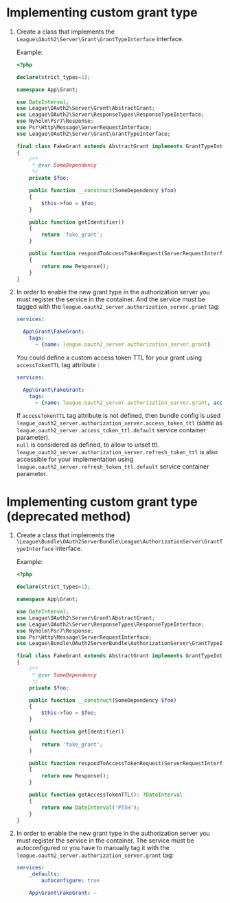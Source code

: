 # Implementing custom grant type

1. Create a class that implements the `League\OAuth2\Server\Grant\GrantTypeInterface` interface.

   Example:

    ```php
    <?php

    declare(strict_types=1);

    namespace App\Grant;

    use DateInterval;
    use League\OAuth2\Server\Grant\AbstractGrant;
    use League\OAuth2\Server\ResponseTypes\ResponseTypeInterface;
    use Nyholm\Psr7\Response;
    use Psr\Http\Message\ServerRequestInterface;
    use League\OAuth2\Server\Grant\GrantTypeInterface;

    final class FakeGrant extends AbstractGrant implements GrantTypeInterface
    {
        /**
         * @var SomeDependency
         */
        private $foo;

        public function __construct(SomeDependency $foo)
        {
            $this->foo = $foo;
        }

        public function getIdentifier()
        {
            return 'fake_grant';
        }

        public function respondToAccessTokenRequest(ServerRequestInterface $request, ResponseTypeInterface $responseType, DateInterval $accessTokenTTL)
        {
            return new Response();
        }
    }
    ```

1. In order to enable the new grant type in the authorization server you must register the service in the container.
And the service must be tagged with the `league.oauth2_server.authorization_server.grant` tag:

    ```yaml
    services:

      App\Grant\FakeGrant:
        tags:
          - {name: league.oauth2_server.authorization_server.grant}
    ```

    You could define a custom access token TTL for your grant using `accessTokenTTL` tag attribute :

    ```yaml
    services:

      App\Grant\FakeGrant:
        tags:
          - {name: league.oauth2_server.authorization_server.grant, accessTokenTTL: PT5H}
    ```

    If `accessTokenTTL` tag attribute is not defined, then bundle config is used `league_oauth2_server.authorization_server.access_token_ttl` (same as `league.oauth2_server.access_token_ttl.default` service container parameter). \
    `null` is considered as defined, to allow to unset ttl. \
   `league_oauth2_server.authorization_server.refresh_token_ttl` is also accessible for your implementation using `league.oauth2_server.refresh_token_ttl.default` service container parameter.


# Implementing custom grant type (deprecated method)

1. Create a class that implements the `\League\Bundle\OAuth2ServerBundle\League\AuthorizationServer\GrantTypeInterface` interface.

    Example:

    ```php
    <?php

    declare(strict_types=1);

    namespace App\Grant;

    use DateInterval;
    use League\OAuth2\Server\Grant\AbstractGrant;
    use League\OAuth2\Server\ResponseTypes\ResponseTypeInterface;
    use Nyholm\Psr7\Response;
    use Psr\Http\Message\ServerRequestInterface;
    use League\Bundle\OAuth2ServerBundle\AuthorizationServer\GrantTypeInterface;

    final class FakeGrant extends AbstractGrant implements GrantTypeInterface
    {
        /**
         * @var SomeDependency
         */
        private $foo;

        public function __construct(SomeDependency $foo)
        {
            $this->foo = $foo;
        }

        public function getIdentifier()
        {
            return 'fake_grant';
        }

        public function respondToAccessTokenRequest(ServerRequestInterface $request, ResponseTypeInterface $responseType, DateInterval $accessTokenTTL)
        {
            return new Response();
        }

        public function getAccessTokenTTL(): ?DateInterval
        {
            return new DateInterval('PT5H');
        }
    }
    ```

1. In order to enable the new grant type in the authorization server you must register the service in the container.
The service must be autoconfigured or you have to manually tag it with the `league.oauth2_server.authorization_server.grant` tag:

    ```yaml
    services:
        _defaults:
            autoconfigure: true

        App\Grant\FakeGrant: ~
    ```
